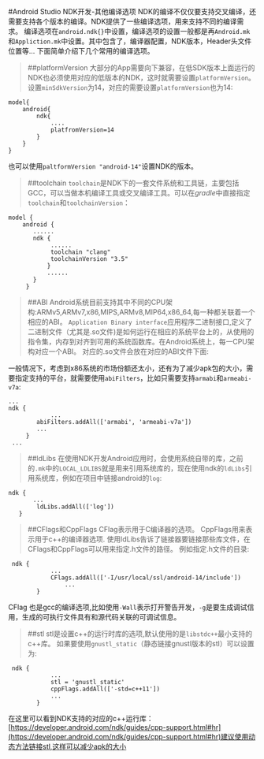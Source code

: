 #Android Studio NDK开发-其他编译选项
NDK的编译不仅仅要支持交叉编译，还需要支持各个版本的编译。NDK提供了一些编译选项，用来支持不同的编译需求。
编译选项在`android.ndk{}`中设置，编译选项的设置一般都是再`Android.mk`和`Appliction.mk`中设置。其中包含了，编译器配置，NDK版本，Header头文件位置等...
下面简单介绍下几个常用的编译选项。
> ##platformVersion
大部分的App需要向下兼容，在低SDK版本上面运行的NDK也必须使用对应的低版本的NDK，这时就需要设置`platformVersion`。
设置`minSdkVersion`为14，对应的需要设置`platformVersion`也为14:
```
model{
	android{
		ndk{
			....
			platfromVersion=14
		}
	}
}
```
也可以使用`paltformVersion "android-14"`设置NDK的版本。
>##toolchain
`toolchain`是NDK下的一套文件系统和工具链，主要包括GCC，可以当做本机编译工具或交叉编译工具。可以在*gradle*中直接指定`toolchain`和`toolchainVersion`：
```
model {
    android {
       ......
       ndk {
       		......
            toolchain "clang"
            toolchainVersion "3.5"
           }
           ......
       }
     }    
```


>##ABI
Android系统目前支持其中不同的CPU架构:ARMv5,ARMv7,x86,MIPS,ARMv8,MIP64,x86_64,每一种都关联着一个相应的ABI。
`Application Binary interface`应用程序二进制接口,定义了二进制文件（尤其是.so文件)是如何运行在相应的系统平台上的，从使用的指令集，内存到对齐到可用的系统函数库。在Android系统上，每一CPU架构对应一个ABI。
对应的.so文件会放在对应的ABI文件下面:

一般情况下，考虑到x86系统的市场份额还太小，还有为了减少apk包的大小，需要指定支持的平台，就需要使用`abiFilters`，比如只需要支持`armabi`和`armeabi-v7a`:
```
...
ndk {
			...
        abiFilters.addAll(['armabi', 'armeabi-v7a'])
        ...  
     }
 ...
```


>##ldLibs
在使用NDK开发Android应用时，会使用系统自带的库，之前的`.mk`中的`LOCAL_LDLIBS`就是用来引用系统库的，现在使用ndk的`ldLibs`引用系统库，例如在项目中链接android的`log`:
```
ndk {
       ...
        ldLibs.addAll(['log'])
   }
```

>##CFlags和CppFlags
CFlag表示用于C编译器的选项。
CppFlags用来表示用于c++的编译器选项.
使用ldLibs告诉了链接器要链接那些库文件，在CFlags和CppFlags可以用来指定.h文件的路径。
例如指定.h文件的目录:
```
 ndk {
       		...
            CFlags.addAll(['-I/usr/local/ssl/android-14/include'])
				...
        }
```
CFlag 也是gcc的编译选项,比如使用`-Wall`表示打开警告开发，`-g`是要生成调试信用，生成的可执行文件具有和源代码关联的可调试信息。

>##stl
stl是设置c++的运行时库的选项,默认使用的是`libstdc++`最小支持的c++库。
如果要使用`gnustl_static`（静态链接gnustl版本的stl）可以设置为:
```
 ndk {
            ...
            stl = 'gnustl_static'
            cppFlags.addAll(['-std=c++11'])
           	...
        }
```
在这里可以看到NDK支持的对应的c++运行库：[https://developer.android.com/ndk/guides/cpp-support.html#hr](https://developer.android.com/ndk/guides/cpp-support.html#hr)建议使用动态方法链接stl,这样可以减少apk的大小




